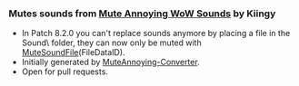 ### Mutes sounds from [Mute Annoying WoW Sounds](https://www.curseforge.com/wow/addons/mute-wow-sounds) by Kiingy
* In Patch 8.2.0 you can't replace sounds anymore by placing a file in the Sound\ folder, they can now only be muted with [MuteSoundFile](https://wow.gamepedia.com/API_MuteSoundFile)(FileDataID).
* Initially generated by [MuteAnnoying-Converter](https://github.com/ketho-wow/MuteAnnoying-Converter).
* Open for pull requests.
